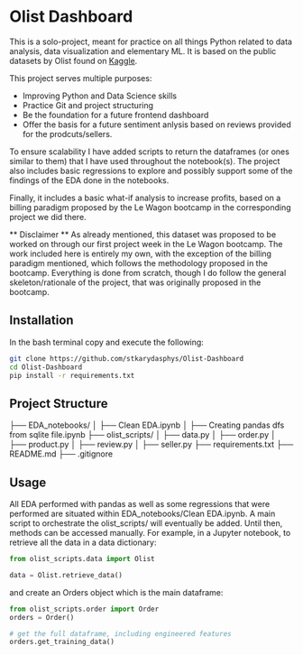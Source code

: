 # Olist Dashboard

This is a solo-project, meant for practice on all things Python related to data analysis, data visualization and
elementary ML. It is based on the public datasets by Olist found on [Kaggle](https://www.kaggle.com/datasets/terencicp/e-commerce-dataset-by-olist-as-an-sqlite-database).

This project serves multiple purposes:
- Improving Python and Data Science skills
- Practice Git and project structuring
- Be the foundation for a future frontend dashboard
- Offer the basis for a future sentiment anlysis based on reviews provided for the prodcuts/sellers.

To ensure scalability I have added scripts to return the dataframes (or ones similar to them) that I have used throughout the notebook(s). The project also includes basic regressions to explore and possibly support some of the findings of the EDA
done in the notebooks.

Finally, it includes a basic what-if analysis to increase profits, based on a billing paradigm proposed by the Le Wagon
bootcamp in the corresponding project we did there.

** Disclaimer **
As already mentioned, this dataset was proposed to be worked on through our first project week in the Le Wagon bootcamp.
The work included here is entirely my own, with the exception of the billing paradigm mentioned, which follows the methodology proposed in the bootcamp. Everything is done from scratch, though I do follow the general skeleton/rationale of the project, that was originally proposed in the bootcamp.

## Installation

In the bash terminal copy and execute the following:
```sh
git clone https://github.com/stkarydasphys/Olist-Dashboard
cd Olist-Dashboard
pip install -r requirements.txt
```

## Project Structure

├── EDA_notebooks/
│   ├── Clean EDA.ipynb
│   ├── Creating pandas dfs from sqlite file.ipynb
├── olist_scripts/
│   ├── data.py
│   ├── order.py
│   ├── product.py
│   ├── review.py
│   ├── seller.py
├── requirements.txt
├── README.md
├── .gitignore


## Usage

All EDA performed with pandas as well as some regressions that were performed are situated within EDA_notebooks/Clean EDA.ipynb.
A main script to orchestrate the olist_scripts/ will eventually be added. Until then, methods can be accessed manually.
For example, in a Jupyter notebook, to retrieve all the data in a data dictionary:

```python
from olist_scripts.data import Olist

data = Olist.retrieve_data()
```

and create an Orders object which is the main dataframe:

```python
from olist_scripts.order import Order
orders = Order()

# get the full dataframe, including engineered features
orders.get_training_data()
```

